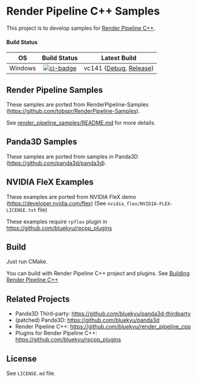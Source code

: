 # Render Pipeline C++ Samples

This project is to develop samples for [Render Pipeline C++](https://github.com/bluekyu/render_pipeline_cpp).

#### Build Status
| OS       | Build Status           | Latest Build                                                                    |
| :------: | :--------------------: | :-----------------------------------------------------------------------------: |
| Windows  | [![ci-badge]][ci-link] | vc141 ([Debug][vc141-debug], [Release][vc141-release])                          |

[ci-badge]: https://ci.appveyor.com/api/projects/status/3chdlviqgf9uhudk/branch/master?svg=true "AppVeyor build status"
[ci-link]: https://ci.appveyor.com/project/bluekyu/rpcpp-samples/branch/master "AppVeyor build link"
[vc141-debug]: https://ci.appveyor.com/api/projects/bluekyu/rpcpp-samples/artifacts/rpcpp_samples.7z?branch=master&job=Configuration%3A+Debug "Download latest vc141 build (Debug)"
[vc141-release]: https://ci.appveyor.com/api/projects/bluekyu/rpcpp-samples/artifacts/rpcpp_samples.7z?branch=master&job=Configuration%3A+Release "Download latest vc141 build (Release)"



## Render Pipeline Samples
These samples are ported from RenderPipeline-Samples (https://github.com/tobspr/RenderPipeline-Samples).

See [render_pipeline_samples/README.md](render_pipeline_samples/README.md) for more details.


## Panda3D Samples
These samples are ported from samples in Panda3D (https://github.com/panda3d/panda3d).



## NVIDIA FleX Examples
These examples are ported from NVIDIA FleX demo (https://developer.nvidia.com/flex)
(See `nvidia_flex/NVIDIA-FLEX-LICENSE.txt` file)

These examples require `rpflex` plugin in https://github.com/bluekyu/rpcpp_plugins



## Build
Just run CMake.

You can build with Render Pipeline C++ project and plugins.
See [Building Render Pipeline C++](https://github.com/bluekyu/render_pipeline_cpp/blob/master/docs/build_rpcpp.md)



## Related Projects
- Panda3D Third-party: https://github.com/bluekyu/panda3d-thirdparty
- (patched) Panda3D: https://github.com/bluekyu/panda3d
- Render Pipeline C++: https://github.com/bluekyu/render_pipeline_cpp
- Plugins for Render Pipeline C++: https://github.com/bluekyu/rpcpp_plugins



## License
See `LICENSE.md` file.
